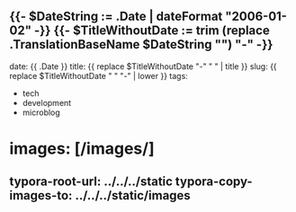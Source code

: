 {{- $DateString := .Date | dateFormat "2006-01-02" -}}
{{- $TitleWithoutDate := trim (replace .TranslationBaseName $DateString "") "-" -}}
---

date: {{ .Date }}
title: {{ replace $TitleWithoutDate "-" " " | title }}
slug: {{ replace $TitleWithoutDate " " "-" | lower }}
tags:

- tech
- development
- microblog

# images: [/images/]

typora-root-url: ../../../static
typora-copy-images-to:  ../../../static/images
---
